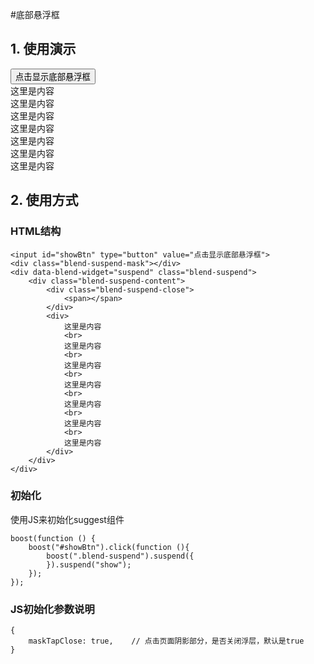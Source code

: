 #底部悬浮框

## 1. 使用演示
<div class="doc-demo">
	<input id="showBtn" type="button" value="点击显示底部悬浮框">
    <div class="blend-suspend-mask"></div>
    <div data-blend-widget="suspend" class="blend-suspend">
        <div class="blend-suspend-content">
            <div class="blend-suspend-close">
                <span></span>
            </div>
            <div>
                这里是内容
                <br>
                这里是内容
                <br>
                这里是内容
                <br>
                这里是内容
                <br>
                这里是内容
                <br>
                这里是内容
                <br>
                这里是内容
            </div>
        </div>
    </div>
</div>

<script type="text/javascript">
	boost(function () {
        boost("#showBtn").click(function (){
            boost(".blend-suspend").suspend({
            }).suspend("show");
        });
    });
</script>

## 2. 使用方式

### HTML结构
	<input id="showBtn" type="button" value="点击显示底部悬浮框">
    <div class="blend-suspend-mask"></div>
    <div data-blend-widget="suspend" class="blend-suspend">
        <div class="blend-suspend-content">
            <div class="blend-suspend-close">
                <span></span>
            </div>
            <div>
                这里是内容
                <br>
                这里是内容
                <br>
                这里是内容
                <br>
                这里是内容
                <br>
                这里是内容
                <br>
                这里是内容
                <br>
                这里是内容
            </div>
        </div>
    </div>

### 初始化

使用JS来初始化suggest组件

	boost(function () {
        boost("#showBtn").click(function (){
            boost(".blend-suspend").suspend({
            }).suspend("show");
        });
    });

### JS初始化参数说明

	{
        maskTapClose: true,    // 点击页面阴影部分，是否关闭浮层，默认是true
	}